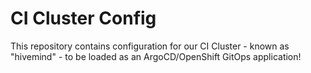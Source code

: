 # CI Cluster Config

This repository contains configuration for our CI Cluster - known as "hivemind" - to be loaded as an ArgoCD/OpenShift GitOps application!
